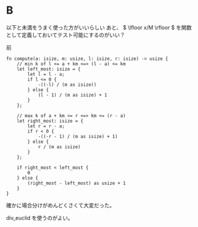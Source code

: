 # B
以下と未満をうまく使った方がいいらしい
あと、 $ \lfloor x/M \rfloor $ を関数として定義しておいてテスト可能にするのがいい？

前
```
fn compute(a: isize, m: usize, l: isize, r: isize) -> usize {
    // min k of l <= a + km <=> (l - a) <= km
    let left_most: isize = {
        let l = l - a;
        if l <= 0 {
            -((-l) / (m as isize))
        } else {
            (l - 1) / (m as isize) + 1
        }
    };

    // max k of a + km <= r <=> km <= (r - a)
    let right_most: isize = {
        let r = r - a;
        if r < 0 {
            -((-r - 1) / (m as isize) + 1)
        } else {
            r / (m as isize)
        }
    };

    if right_most < left_most {
        0
    } else {
        (right_most - left_most) as usize + 1
    }
}
```
確かに場合分けがめんどくさくて大変だった。

div_euclid を使うのがよい。

```
```